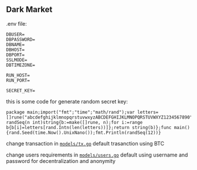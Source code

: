 ## Dark Market

.env file: 
```
DBUSER=
DBPASSWORD=
DBNAME=
DBHOST=
DBPORT=
SSLMODE=
DBTIMEZONE=

RUN_HOST=
RUN_PORT=

SECRET_KEY=
```

this is some code for generate random secret key:
```
package main;import("fmt";"time";"math/rand");var letters=[]rune("abcdefghijklmnopqrstuvwxyzABCDEFGHIJKLMNOPQRSTUVWXYZ1234567890");func randSeq(n int)string{b:=make([]rune, n);for i:=range b{b[i]=letters[rand.Intn(len(letters))]};return string(b)};func main(){rand.Seed(time.Now().UnixNano());fmt.Println(randSeq(12))}
```

change transaction in [`models/tx.go`](https://github.com/crownss/dark_web/blob/master/models/tx.go)
default trasanction using BTC

change users requirements in [`models/users.go`](https://github.com/crownss/dark_web/blob/master/models/users.go)
default using username and password for decentralization and anonymity